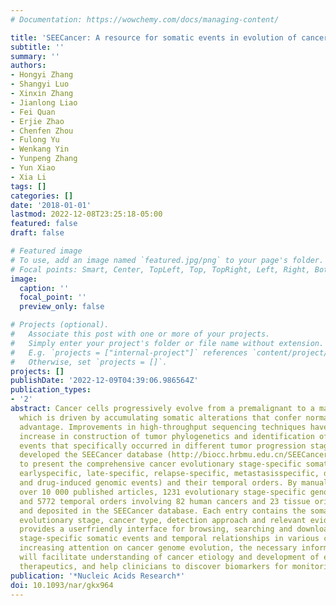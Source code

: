 ```yaml
---
# Documentation: https://wowchemy.com/docs/managing-content/

title: 'SEECancer: A resource for somatic events in evolution of cancer genome'
subtitle: ''
summary: ''
authors:
- Hongyi Zhang
- Shangyi Luo
- Xinxin Zhang
- Jianlong Liao
- Fei Quan
- Erjie Zhao
- Chenfen Zhou
- Fulong Yu
- Wenkang Yin
- Yunpeng Zhang
- Yun Xiao
- Xia Li
tags: []
categories: []
date: '2018-01-01'
lastmod: 2022-12-08T23:25:18-05:00
featured: false
draft: false

# Featured image
# To use, add an image named `featured.jpg/png` to your page's folder.
# Focal points: Smart, Center, TopLeft, Top, TopRight, Left, Right, BottomLeft, Bottom, BottomRight.
image:
  caption: ''
  focal_point: ''
  preview_only: false

# Projects (optional).
#   Associate this post with one or more of your projects.
#   Simply enter your project's folder or file name without extension.
#   E.g. `projects = ["internal-project"]` references `content/project/deep-learning/index.md`.
#   Otherwise, set `projects = []`.
projects: []
publishDate: '2022-12-09T04:39:06.986564Z'
publication_types:
- '2'
abstract: Cancer cells progressively evolve from a premalignant to a malignant state,
  which is driven by accumulating somatic alterations that confer normal cells a fitness
  advantage. Improvements in high-throughput sequencing techniques have led to an
  increase in construction of tumor phylogenetics and identification of somatic driver
  events that specifically occurred in different tumor progression stages. Here, we
  developed the SEECancer database (http://biocc.hrbmu.edu.cn/SEECancer), which aims
  to present the comprehensive cancer evolutionary stage-specific somatic events (including
  earlyspecific, late-specific, relapse-specific, metastasisspecific, drug-resistant
  and drug-induced genomic events) and their temporal orders. By manually curating
  over 10 000 published articles, 1231 evolutionary stage-specific genomic events
  and 5772 temporal orders involving 82 human cancers and 23 tissue origins were collected
  and deposited in the SEECancer database. Each entry contains the somatic event,
  evolutionary stage, cancer type, detection approach and relevant evidence. SEECancer
  provides a userfriendly interface for browsing, searching and downloading evolutionary
  stage-specific somatic events and temporal relationships in various cancers. With
  increasing attention on cancer genome evolution, the necessary information in SEECancer
  will facilitate understanding of cancer etiology and development of evolutionary
  therapeutics, and help clinicians to discover biomarkers for monitoring tumor progression.
publication: '*Nucleic Acids Research*'
doi: 10.1093/nar/gkx964
---
```

